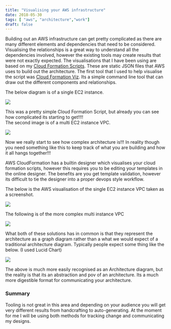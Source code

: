 ```yaml
---
title: "Visualising your AWS infrastructure"
date: 2018-05-30
tags: [ "aws", "architecture","work"]
draft: false
---
```



Building out an AWS infrastructure can get pretty complicated as there are many different elements and dependencies that need to be considered. Visualising the relationships is a great way to understand all the dependencies involved, however the existing tools may create results that were not exactly expected. The visualisations that I have been using are based on my [Cloud Formation Scripts](https://github.com/darkin100/aws-vpc-aem). These are  static JSON files that AWS uses to build out the architecture.  The first tool that I used to help visualise the script was <a href="https://github.com/benbc/cloud-formation-viz" target="_blank">Cloud Formation Viz</a>. Its a simple command line tool that can draw out the different components and relationships.

The below diagram is of a single EC2 instance.

<img src="/2018/05/single_aem_instance-1024x357.png" >


This was a pretty simple Cloud Formation Script, but already you can see how complicated its starting to get!!!!<br>The second image is of a multi EC2 instance VPC.</p>


<img src="/2018/05/example-1024x137.png" >

<p>Now we really start to see how complex architecture is!!! In reality though you need something like this to keep track of what you are building and how it all hangs together!!!<br></p>

<p>AWS CloudFormation has a builtin designer which visualises your cloud formation scripts, however this requires you to be editing your templates in the online designer. The benefits are you get template validation, however its difficult to tie the designer into a proper devops style workflow.<br></p>

<p>The below is the AWS visualisation of the single EC2 instance VPC taken as a screenshot.</p>

<img src="/2018/05/Screen-Shot-2016-05-30-at-10.34.32.png" >


<p>The following is of the more complex multi instance VPC</p>
    
<img src="/2018/05/Screen-Shot-2016-05-30-at-10.34.59.png" >

<p>What both of these solutions has in common is that they represent the architecture as a graph diagram rather than a what we would expect of a traditional architecture diagram. Typically people expect some thing like the below. (I used Lucid Chart)</p>

<img src="/2018/05/AEM-AWS-New-Page-2-967x1024.png" >

<p>The above is much more easily recognised as an Architecture diagram, but the reality is that its an abstraction and pov of an architecture. Its a much more digestible format for    communicating your architecture.<br>
</p>

<h3>Summary</h3>
<p>Tooling is not great in this area and depending on your audience you will get very different results from handcrafting to auto-generating. At the moment for me I will be using both methods for tracking change and communicating my designs.</p>

[go]: <http://golang.org/>
[gohtmltemplate]: <http://golang.org/pkg/html/template/>
